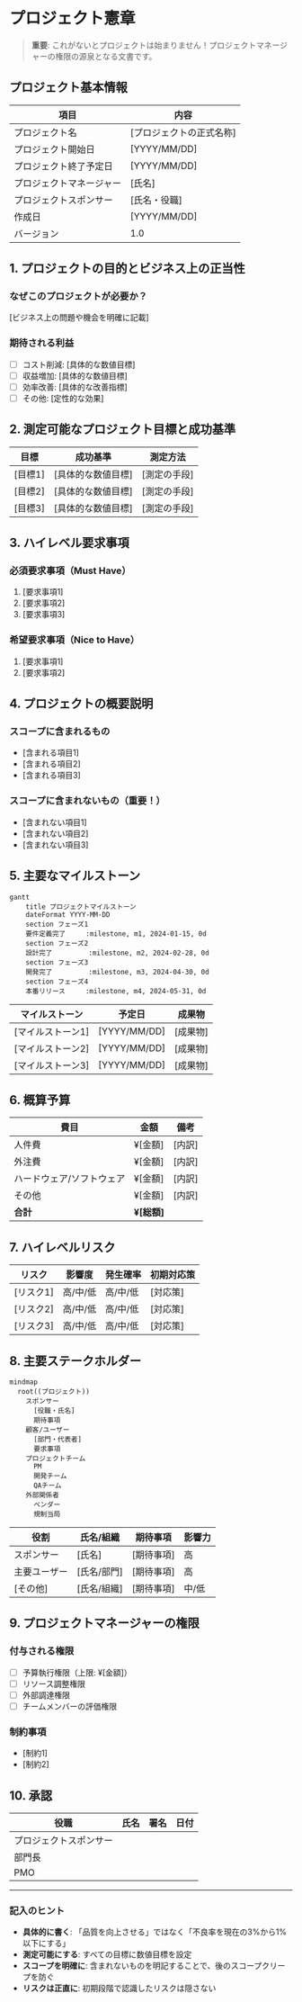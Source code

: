 # プロジェクト憲章

> **重要**: これがないとプロジェクトは始まりません！プロジェクトマネージャーの権限の源泉となる文書です。

## プロジェクト基本情報

| 項目 | 内容 |
|------|------|
| プロジェクト名 | [プロジェクトの正式名称] |
| プロジェクト開始日 | [YYYY/MM/DD] |
| プロジェクト終了予定日 | [YYYY/MM/DD] |
| プロジェクトマネージャー | [氏名] |
| プロジェクトスポンサー | [氏名・役職] |
| 作成日 | [YYYY/MM/DD] |
| バージョン | 1.0 |

## 1. プロジェクトの目的とビジネス上の正当性

### なぜこのプロジェクトが必要か？
[ビジネス上の問題や機会を明確に記載]

### 期待される利益
- [ ] コスト削減: [具体的な数値目標]
- [ ] 収益増加: [具体的な数値目標]
- [ ] 効率改善: [具体的な改善指標]
- [ ] その他: [定性的な効果]

## 2. 測定可能なプロジェクト目標と成功基準

| 目標 | 成功基準 | 測定方法 |
|------|----------|----------|
| [目標1] | [具体的な数値目標] | [測定の手段] |
| [目標2] | [具体的な数値目標] | [測定の手段] |
| [目標3] | [具体的な数値目標] | [測定の手段] |

## 3. ハイレベル要求事項

### 必須要求事項（Must Have）
1. [要求事項1]
2. [要求事項2]
3. [要求事項3]

### 希望要求事項（Nice to Have）
1. [要求事項1]
2. [要求事項2]

## 4. プロジェクトの概要説明

### スコープに含まれるもの
- [含まれる項目1]
- [含まれる項目2]
- [含まれる項目3]

### スコープに含まれないもの（重要！）
- [含まれない項目1]
- [含まれない項目2]
- [含まれない項目3]

## 5. 主要なマイルストーン

```mermaid
gantt
    title プロジェクトマイルストーン
    dateFormat YYYY-MM-DD
    section フェーズ1
    要件定義完了     :milestone, m1, 2024-01-15, 0d
    section フェーズ2
    設計完了         :milestone, m2, 2024-02-28, 0d
    section フェーズ3
    開発完了         :milestone, m3, 2024-04-30, 0d
    section フェーズ4
    本番リリース     :milestone, m4, 2024-05-31, 0d
```

| マイルストーン | 予定日 | 成果物 |
|--------------|--------|--------|
| [マイルストーン1] | [YYYY/MM/DD] | [成果物] |
| [マイルストーン2] | [YYYY/MM/DD] | [成果物] |
| [マイルストーン3] | [YYYY/MM/DD] | [成果物] |

## 6. 概算予算

| 費目 | 金額 | 備考 |
|------|------|------|
| 人件費 | ¥[金額] | [内訳] |
| 外注費 | ¥[金額] | [内訳] |
| ハードウェア/ソフトウェア | ¥[金額] | [内訳] |
| その他 | ¥[金額] | [内訳] |
| **合計** | **¥[総額]** | |

## 7. ハイレベルリスク

| リスク | 影響度 | 発生確率 | 初期対応策 |
|--------|--------|----------|------------|
| [リスク1] | 高/中/低 | 高/中/低 | [対応策] |
| [リスク2] | 高/中/低 | 高/中/低 | [対応策] |
| [リスク3] | 高/中/低 | 高/中/低 | [対応策] |

## 8. 主要ステークホルダー

```mermaid
mindmap
  root((プロジェクト))
    スポンサー
      [役職・氏名]
      期待事項
    顧客/ユーザー
      [部門・代表者]
      要求事項
    プロジェクトチーム
      PM
      開発チーム
      QAチーム
    外部関係者
      ベンダー
      規制当局
```

| 役割 | 氏名/組織 | 期待事項 | 影響力 |
|------|-----------|----------|--------|
| スポンサー | [氏名] | [期待事項] | 高 |
| 主要ユーザー | [氏名/部門] | [期待事項] | 高 |
| [その他] | [氏名/組織] | [期待事項] | 中/低 |

## 9. プロジェクトマネージャーの権限

### 付与される権限
- [ ] 予算執行権限（上限: ¥[金額]）
- [ ] リソース調整権限
- [ ] 外部調達権限
- [ ] チームメンバーの評価権限

### 制約事項
- [制約1]
- [制約2]

## 10. 承認

| 役職 | 氏名 | 署名 | 日付 |
|------|------|------|------|
| プロジェクトスポンサー | | | |
| 部門長 | | | |
| PMO | | | |

---

### 記入のヒント
- **具体的に書く**: 「品質を向上させる」ではなく「不良率を現在の3%から1%以下にする」
- **測定可能にする**: すべての目標に数値目標を設定
- **スコープを明確に**: 含まれないものを明記することで、後のスコープクリープを防ぐ
- **リスクは正直に**: 初期段階で認識したリスクは隠さない
